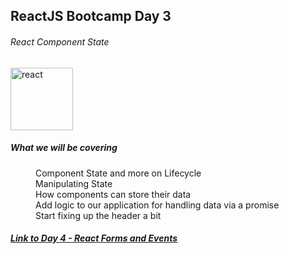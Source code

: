 ## ReactJS Bootcamp Day 3

###### React Component State
<img src="http://facebook.github.io/react/img/logo.svg" alt="react" width="100" />
<dl>
  <dt>
      <h5>What we will be covering</h5>
  </dt>
  <dd>Component State and more on Lifecycle</dd>
  <dd>Manipulating State</dd>
  <dd>How components can store their data</dd>
  <dd>Add logic to our application for handling data via a promise</dd>
  <dd>Start fixing up the header a bit</dd>
</dl>


<h5><a href="https://github.com/westeezy/ReactJS-Bootcamp/blob/master/agendas/day4.md">Link to Day 4 - React Forms and Events</a></h5>
